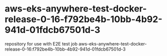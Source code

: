# aws-eks-anywhere-test-docker-release-0-16-f792be4b-10bb-4b92-941d-01fdcb67501d-3
repository for use with E2E test job aws-eks-anywhere-test-docker-release-0-16:f792be4b-10bb-4b92-941d-01fdcb67501d-3

